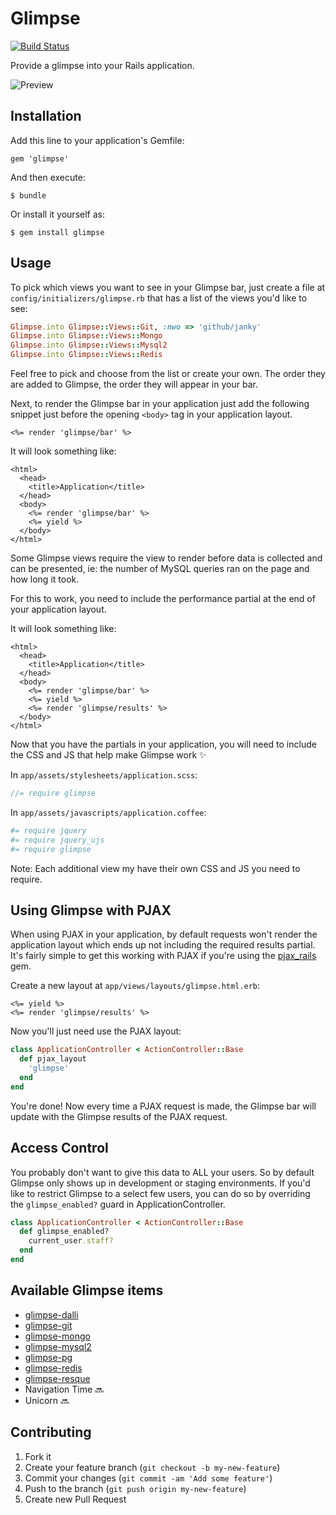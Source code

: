 # Glimpse

[![Build Status](https://travis-ci.org/dewski/glimpse.png?branch=master)](https://travis-ci.org/dewski/glimpse)

Provide a glimpse into your Rails application.

![Preview](https://f.cloud.github.com/assets/79995/244991/03cee1fa-8a74-11e2-8e33-283cf1298a60.png)

## Installation

Add this line to your application's Gemfile:

    gem 'glimpse'

And then execute:

    $ bundle

Or install it yourself as:

    $ gem install glimpse

## Usage

To pick which views you want to see in your Glimpse bar, just create a file at
`config/initializers/glimpse.rb` that has a list of the views you'd like to see:

```ruby
Glimpse.into Glimpse::Views::Git, :nwo => 'github/janky'
Glimpse.into Glimpse::Views::Mongo
Glimpse.into Glimpse::Views::Mysql2
Glimpse.into Glimpse::Views::Redis
```

Feel free to pick and choose from the list or create your own. The order they
are added to Glimpse, the order they will appear in your bar.

Next, to render the Glimpse bar in your application just add the following snippet
just before the opening `<body>` tag in your application layout.

```erb
<%= render 'glimpse/bar' %>
```

It will look something like:

```erb
<html>
  <head>
    <title>Application</title>
  </head>
  <body>
    <%= render 'glimpse/bar' %>
    <%= yield %>
  </body>
</html>
```

Some Glimpse views require the view to render before data is collected and can
be presented, ie: the number of MySQL queries ran on the page and how
long it took.

For this to work, you need to include the performance partial at the end of your
application layout.

It will look something like:

```erb
<html>
  <head>
    <title>Application</title>
  </head>
  <body>
    <%= render 'glimpse/bar' %>
    <%= yield %>
    <%= render 'glimpse/results' %>
  </body>
</html>
```

Now that you have the partials in your application, you will need to include the
CSS and JS that help make Glimpse work :sparkles:

In `app/assets/stylesheets/application.scss`:

```scss
//= require glimpse
```

In `app/assets/javascripts/application.coffee`:

```coffeescript
#= require jquery
#= require jquery_ujs
#= require glimpse
```

Note: Each additional view my have their own CSS and JS you need to require.

## Using Glimpse with PJAX

When using PJAX in your application, by default requests won't render the
application layout which ends up not including the required results partial.
It's fairly simple to get this working with PJAX if you're using the
[pjax_rails](https://github.com/rails/pjax_rails) gem.

Create a new layout at `app/views/layouts/glimpse.html.erb`:

```erb
<%= yield %>
<%= render 'glimpse/results' %>
```

Now you'll just need use the PJAX layout:

```ruby
class ApplicationController < ActionController::Base
  def pjax_layout
    'glimpse'
  end
end
```

You're done! Now every time a PJAX request is made, the Glimpse bar will update
with the Glimpse results of the PJAX request.

## Access Control

You probably don't want to give this data to ALL your users. So by default Glimpse
only shows up in development or staging environments. If you'd like to restrict Glimpse
to a select few users, you can do so by overriding the `glimpse_enabled?` guard in
ApplicationController.

```ruby
class ApplicationController < ActionController::Base
  def glimpse_enabled?
    current_user.staff?
  end
end
```

## Available Glimpse items

- [glimpse-dalli](https://github.com/dewski/glimpse-dalli)
- [glimpse-git](https://github.com/dewski/glimpse-git)
- [glimpse-mongo](https://github.com/dewski/glimpse-mongo)
- [glimpse-mysql2](https://github.com/dewski/glimpse-mysql2)
- [glimpse-pg](https://github.com/dewski/glimpse-pg)
- [glimpse-redis](https://github.com/dewski/glimpse-redis)
- [glimpse-resque](https://github.com/dewski/glimpse-resque)
- Navigation Time :soon:
- Unicorn :soon:

## Contributing

1. Fork it
2. Create your feature branch (`git checkout -b my-new-feature`)
3. Commit your changes (`git commit -am 'Add some feature'`)
4. Push to the branch (`git push origin my-new-feature`)
5. Create new Pull Request
